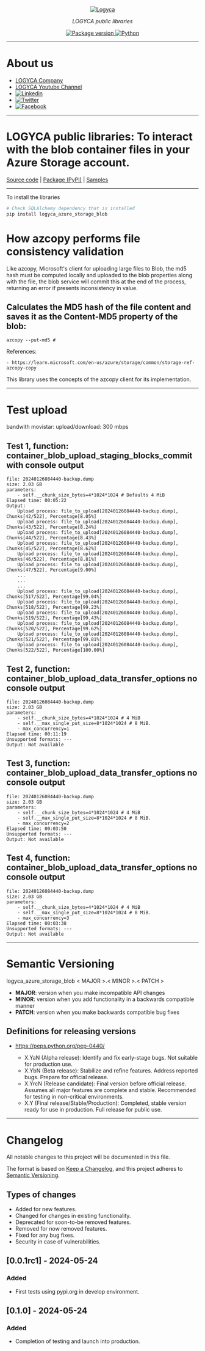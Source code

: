 <p align="center">
  <a href="https://logyca.com/"><img src="https://logyca.com/sites/default/files/logyca.png" alt="Logyca"></a>
</p>
<p align="center">
    <em>LOGYCA public libraries</em>
</p>

<p align="center">
<a href="https://pypi.org/project/logyca-azure-storage-blob" target="_blank">
    <img src="https://img.shields.io/pypi/v/logyca-azure-storage-blob?color=orange&label=PyPI%20Package" alt="Package version">
</a>
<a href="(https://www.python.org" target="_blank">
    <img src="https://img.shields.io/badge/Python-%5B%3E%3D3.8%2C%3C%3D3.11%5D-orange" alt="Python">
</a>
</p>


---

# About us

* <a href="http://logyca.com" target="_blank">LOGYCA Company</a>
* <a href="https://www.youtube.com/channel/UCzcJtxfScoAtwFbxaLNnEtA" target="_blank">LOGYCA Youtube Channel</a>
* <a href="https://www.linkedin.com/company/logyca" target="_blank"><img src="https://img.shields.io/badge/LinkedIn-0077B5?style=for-the-badge&logo=linkedin&logoColor=white" alt="Linkedin"></a>
* <a href="https://twitter.com/LOGYCA_Org" target="_blank"><img src="https://img.shields.io/badge/Twitter-1DA1F2?style=for-the-badge&logo=twitter&logoColor=white" alt="Twitter"></a>
* <a href="https://www.facebook.com/OrganizacionLOGYCA/" target="_blank"><img src="https://img.shields.io/badge/Facebook-1877F2?style=for-the-badge&logo=facebook&logoColor=white" alt="Facebook"></a>

---

# LOGYCA public libraries: To interact with the blob container files in your Azure Storage account.

[Source code](https://github.com/logyca/python-libraries/tree/main/logyca-azure-storage-blob)
| [Package (PyPI)](https://pypi.org/project/logyca-azure-storage-blob/)
| [Samples](https://github.com/logyca/python-libraries/tree/main/logyca-azure-storage-blob/samples)

---

To install the libraries

```Python
# Check SQLAlchemy dependency that is installed
pip install logyca_azure_storage_blob
```


# How azcopy performs file consistency validation

Like azcopy, Microsoft's client for uploading large files to Blob, the md5 hash must be computed locally and uploaded to the blob properties along with the file, the blob service will commit this at the end of the process, returning an error if presents inconsistency in value.

## Calculates the MD5 hash of the file content and saves it as the Content-MD5 property of the blob:


```console
azcopy --put-md5 #
```

References:

    - https://learn.microsoft.com/en-us/azure/storage/common/storage-ref-azcopy-copy

This library uses the concepts of the azcopy client for its implementation.

---

# Test upload

bandwith movistar: upload/download: 300 mbps

## Test 1, function: container_blob_upload_staging_blocks_commit with console output

    file: 20240126084440-backup.dump
    size: 2.03 GB
    parameters: 
        - self.__chunk_size_bytes=4*1024*1024 # Defaults 4 MiB
    Elapsed time: 00:05:22
    Output:
        Upload process: file_to_upload[20240126084440-backup.dump], Chunks[42/522], Percentage[8.05%]
        Upload process: file_to_upload[20240126084440-backup.dump], Chunks[43/522], Percentage[8.24%]
        Upload process: file_to_upload[20240126084440-backup.dump], Chunks[44/522], Percentage[8.43%]
        Upload process: file_to_upload[20240126084440-backup.dump], Chunks[45/522], Percentage[8.62%]
        Upload process: file_to_upload[20240126084440-backup.dump], Chunks[46/522], Percentage[8.81%]
        Upload process: file_to_upload[20240126084440-backup.dump], Chunks[47/522], Percentage[9.00%]
        ...
        ...
        ...
        Upload process: file_to_upload[20240126084440-backup.dump], Chunks[517/522], Percentage[99.04%]
        Upload process: file_to_upload[20240126084440-backup.dump], Chunks[518/522], Percentage[99.23%]
        Upload process: file_to_upload[20240126084440-backup.dump], Chunks[519/522], Percentage[99.43%]
        Upload process: file_to_upload[20240126084440-backup.dump], Chunks[520/522], Percentage[99.62%]
        Upload process: file_to_upload[20240126084440-backup.dump], Chunks[521/522], Percentage[99.81%]
        Upload process: file_to_upload[20240126084440-backup.dump], Chunks[522/522], Percentage[100.00%]

## Test 2, function: container_blob_upload_data_transfer_options no console output
    file: 20240126084440-backup.dump
    size: 2.03 GB        
    parameters:
        - self.__chunk_size_bytes=4*1024*1024 # 4 MiB
        - self.__max_single_put_size=8*1024*1024 # 8 MiB.
        - max_concurrency=1
    Elapsed time: 00:11:19
    Unsupported formats: ---
    Output: Not available

## Test 3, function: container_blob_upload_data_transfer_options no console output
    file: 20240126084440-backup.dump
    size: 2.03 GB        
    parameters:
        - self.__chunk_size_bytes=4*1024*1024 # 4 MiB
        - self.__max_single_put_size=8*1024*1024 # 8 MiB.
        - max_concurrency=2
    Elapsed time: 00:03:50
    Unsupported formats: ---
    Output: Not available

## Test 4, function: container_blob_upload_data_transfer_options no console output
    file: 20240126084440-backup.dump
    size: 2.03 GB        
    parameters:
        - self.__chunk_size_bytes=4*1024*1024 # 4 MiB
        - self.__max_single_put_size=8*1024*1024 # 8 MiB.
        - max_concurrency=3
    Elapsed time: 00:03:38
    Unsupported formats: ---
    Output: Not available

---

# Semantic Versioning

logyca_azure_storage_blob < MAJOR >.< MINOR >.< PATCH >

* **MAJOR**: version when you make incompatible API changes
* **MINOR**: version when you add functionality in a backwards compatible manner
* **PATCH**: version when you make backwards compatible bug fixes

## Definitions for releasing versions
* https://peps.python.org/pep-0440/

    - X.YaN (Alpha release): Identify and fix early-stage bugs. Not suitable for production use.
    - X.YbN (Beta release): Stabilize and refine features. Address reported bugs. Prepare for official release.
    - X.YrcN (Release candidate): Final version before official release. Assumes all major features are complete and stable. Recommended for testing in non-critical environments.
    - X.Y (Final release/Stable/Production): Completed, stable version ready for use in production. Full release for public use.

---

# Changelog

All notable changes to this project will be documented in this file.

The format is based on [Keep a Changelog](https://keepachangelog.com/en/1.0.0/),
and this project adheres to [Semantic Versioning](https://semver.org/spec/v2.0.0.html).

## Types of changes

- Added for new features.
- Changed for changes in existing functionality.
- Deprecated for soon-to-be removed features.
- Removed for now removed features.
- Fixed for any bug fixes.
- Security in case of vulnerabilities.

## [0.0.1rc1] - 2024-05-24
### Added
- First tests using pypi.org in develop environment.

## [0.1.0] - 2024-05-24
### Added
- Completion of testing and launch into production.

